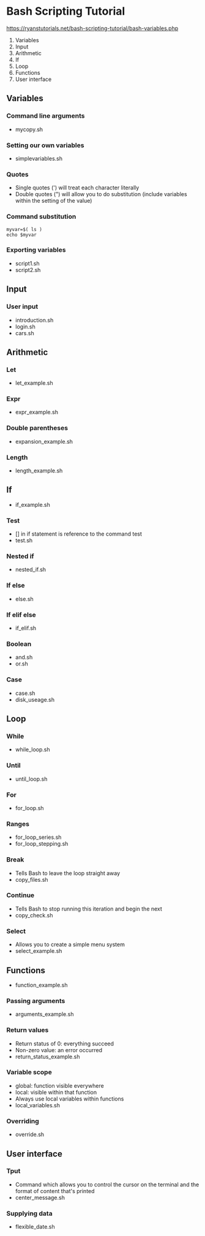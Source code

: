 # Bash Scripting Tutorial

https://ryanstutorials.net/bash-scripting-tutorial/bash-variables.php

1. Variables
1. Input
1. Arithmetic
1. If
1. Loop
1. Functions
1. User interface

## Variables
### Command line arguments
- mycopy.sh

### Setting our own variables
- simplevariables.sh

### Quotes
- Single quotes (') will treat each character literally
- Double quotes (") will allow you to do substitution (include variables within the setting of the value)

### Command substitution
```shell
myvar=$( ls )
echo $myvar
```

### Exporting variables
- script1.sh
- script2.sh


## Input
### User input
- introduction.sh
- login.sh
- cars.sh


## Arithmetic
### Let
- let_example.sh

### Expr
- expr_example.sh

### Double parentheses
- expansion_example.sh

### Length
- length_example.sh


## If
- if_example.sh

### Test
- [] in if statement is reference to the command test
- test.sh

### Nested if
- nested_if.sh

### If else
- else.sh

### If elif else
- if_elif.sh

### Boolean
- and.sh
- or.sh

### Case
- case.sh
- disk_useage.sh


## Loop
### While
- while_loop.sh

### Until
- until_loop.sh

### For
- for_loop.sh

### Ranges
- for_loop_series.sh
- for_loop_stepping.sh

### Break
- Tells Bash to leave the loop straight away
- copy_files.sh

### Continue
- Tells Bash to stop running this iteration and begin the next
- copy_check.sh

### Select
- Allows you to create a simple menu system
- select_example.sh


## Functions
- function_example.sh

### Passing arguments
- arguments_example.sh

### Return values
- Return status of 0: everything succeed
- Non-zero value: an error occurred
- return_status_example.sh

### Variable scope
- global: function visible everywhere
- local: visible within that function
- Always use local variables within functions
- local_variables.sh

### Overriding
- override.sh


## User interface
### Tput
- Command which allows you to control the cursor on the terminal and the format of content that's printed
- center_message.sh

### Supplying data
- flexible_date.sh
